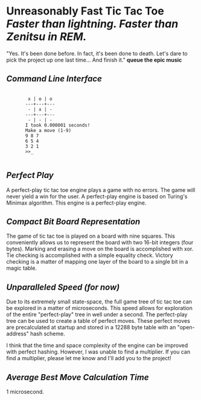 # Unreasonably Fast Tic Tac Toe *Faster than lightning. Faster than Zenitsu in REM.*

"Yes. It's been done before. In fact, it's been done to death. Let's dare to pick the project
up one last time... And finish it." 
**queue the epic music**

## *Command Line Interface*

<pre>
 <code>
        x | o | o
       ---+---+---
        - | x | -
       ---+---+---
        - | - | -
       I took 0.000001 seconds!
       Make a move (1-9)
       9 8 7
       6 5 4
       3 2 1
       >>_
 </code>
</pre>

## *Perfect Play*

<p>
A perfect-play tic tac toe engine plays a game with no errors. The game will never yield a
win for the user. A perfect-play engine is based on Turing's Minimax algorithm. This engine
is a perfect-play engine.
</p> 

## *Compact Bit Board Representation*

<p>
The game of tic tac toe is played on a board with nine squares. This conveniently allows us
to represent the board with two 16-bit integers (four bytes). Marking and erasing a move on
the board is accomplished with xor. Tie checking is accomplished with a simple equality
check. Victory checking is a matter of mapping one layer of the board to a single bit in a 
magic table.
</p> 

## *Unparalleled Speed (for now)*

<p>
Due to its extremely small state-space, the full game tree of tic tac toe can be explored in 
a matter of microseconds. This speed allows for exploration of the entire "perfect-play" tree 
in well under a second. The perfect-play tree can be used to create a table of perfect moves.
These perfect moves are precalculated at startup and stored in a 12288 byte table with an
"open-address" hash scheme.
</p>

<p>
I think that the time and space complexity of the engine can be improved with 
perfect hashing. However, I was unable to find a multiplier. If you can find a 
multiplier, please let me know and I'll add you to the project!
</p>

## *Average Best Move Calculation Time*

1 microsecond.


